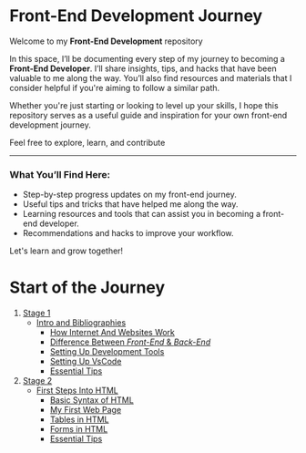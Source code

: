 # Front-End Development Journey

Welcome to my **Front-End Development** repository

In this space, I’ll be documenting every step of my journey to becoming a **Front-End Developer**. I’ll share insights, tips, and hacks that have been valuable to me along the way. You’ll also find resources and materials that I consider helpful if you're aiming to follow a similar path.

Whether you're just starting or looking to level up your skills, I hope this repository serves as a useful guide and inspiration for your own front-end development journey.

Feel free to explore, learn, and contribute

---

### What You’ll Find Here:
- Step-by-step progress updates on my front-end journey.
- Useful tips and tricks that have helped me along the way.
- Learning resources and tools that can assist you in becoming a front-end developer.
- Recommendations and hacks to improve your workflow.

Let's learn and grow together!

# Start of the Journey

1. [Stage 1](Stage-1)
	- [Intro and Bibliographies](/Stage-1/Readme.md)
		- [How Internet And Websites Work](/Stage-1/How-Internet-And-WebSites-Work.md)
		- [Difference Between *Front-End* & *Back-End*](/Stage-1/Difference-Front-End-Back-End.md)
		- [Setting Up Development Tools](/Stage-1/Setting-Up-Development-Tools.md)
		- [Setting Up VsCode](/Stage-1/Vs-Code-Extensions.md)
		- [Essential Tips](/Stage-1/Tips.md)
2. [Stage 2](/Stage-2/)
	- [First Steps Into HTML](/Stage-2/Readme.md)
		- [Basic Syntax of HTML](/Stage-2/Basic-Syntax-in-HTML.md)
		- [My First Web Page](/Stage-2/My-First-Page.md)
		- [Tables in HTML](/Stage-2/Tables-in-HTML.md)
		- [Forms in HTML](/Stage-2/Forms-in-HTML.md)
		- [Essential Tips](/Stage-2/Tips.md)
